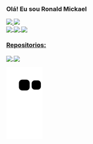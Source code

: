 ### Olá! Eu sou Ronald Mickael




<div>
  <a href="https://github.com/Ronald238">
  <img height="180em" src="https://github-readme-stats.vercel.app/api?username=Ronald238&count_private=true&show_icons=true&theme=transparent&card_width=450#gh-dark-mode-only)"/>
  <img height="180em" src="https://github-readme-stats.vercel.app/api/top-langs/?username=ronald238&count_private=true&show_icons=true&theme=transparent&card_width=345"/>
<div>

<div>
  <img align="center" height="45" weight="55" img src="https://cdn.jsdelivr.net/gh/devicons/devicon/icons/vscode/vscode-original.svg" />
  <img align="center" height="45" weight="55" img src="https://cdn.jsdelivr.net/gh/devicons/devicon/icons/python/python-original.svg" />
  <img align="center" height="45" weight="55" img src="https://cdn.jsdelivr.net/gh/devicons/devicon/icons/arduino/arduino-original.svg" />
</div>
          
### Repositorios:

<a href="https://github.com/Ronald238">
  <img align="center" src="https://github-readme-stats.vercel.app/api/pin/?username=ronald238&repo=TucuJuris_Crawler&count_private=true&show_icons=true&theme=midnight-purple"/>
</a>
<a href="https://github.com/Ronald238">
  <img align="center" src="https://github-readme-stats.vercel.app/api/pin/?username=ronald238&repo=Ronald238&count_private=true&show_icons=true&theme=midnight-purple"/>
</a>

![Snake animation](https://github.com/ronald238/ronald238/blob/output/github-contribution-grid-snake.svg)

<div>
